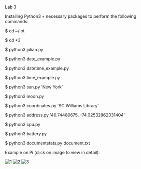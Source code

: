 Lab 3

Installing Python3 + necessary packages to perform the following commands:

$ cd ~/iot

$ cd *3

$ python3 julian.py

$ python3 date_example.py

$ python3 datetime_example.py

$ python3 time_example.py

$ python3 sun.py 'New York'

$ python3 moon.py

$ python3 coordinates.py 'SC Williams Library'

$ python3 address.py '40.74480675, -74.02532862031404'

$ python3 cpu.py

$ python3 battery.py

$ python3 documentstats.py document.txt

Example on Pi (click on image to view in detail):

![1](https://user-images.githubusercontent.com/68234338/159095949-174fae42-cfbd-4b15-a395-a7feee7de6a0.jpg)
![2](https://user-images.githubusercontent.com/68234338/159095950-546ce526-0f4f-4af8-a403-e50d6a61a187.jpg)
![3](https://user-images.githubusercontent.com/68234338/159095951-9462623f-57f0-4bf8-8021-70cec981a6e2.jpg)
